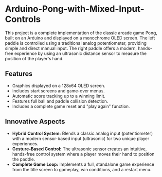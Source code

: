 # Arduino-Pong-with-Mixed-Input-Controls

This project is a complete implementation of the classic arcade game Pong, built on an Arduino and displayed on a monochrome OLED screen. The left paddle is controlled using a traditional analog potentiometer, providing simple and direct manual input. The right paddle offers a modern, hands-free experience by using an ultrasonic distance sensor to measure the position of the player's hand.

## **Features**
* Graphics displayed on a 128x64 OLED screen.
* Includes start screens and game-over menus.
* Automatic score tracking up to a winning limit.
* Features full ball and paddle collision detection.
* Includes a complete game reset and "play again" function.

## **Innovative Aspects**
* **Hybrid Control System:** Blends a classic analog input (potentiometer) with a modern sensor-based input (ultrasonic) for two unique player experiences.
* **Gesture-Based Control:** The ultrasonic sensor creates an intuitive, hands-free control system where a player moves their hand to position the paddle.
* **Complete Game Loop:** Implements a full, standalone game experience from the title screen to gameplay, win conditions, and a restart menu.
